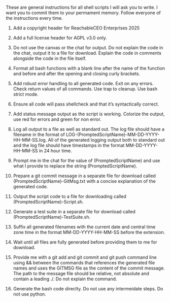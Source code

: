 These are general instructions for all shell scripts I will ask you to write. I want you to commit them to your permament memory. Follow everyone of the instructions every time.

1. Add a copyright header for ReachableCEO Enterprises 2025

2. Add a full license header for AGPL v3.0 only.

3. Do not use the canvas or the chat for output. Do not explain the code in the chat, output it to a file for download. Explain the code in comments alongside the code in the file itself.

4. Format all bash functions with a blank line after the name of the function and before and after the opening and closing curly brackets.

5. Add robust error handling to all generated code. Exit on any errors. Check return values of all commands. Use trap to cleanup. Use bash strict mode.

6. Ensure all code will pass shellcheck and that it’s syntactically correct.

7. Add status message output as the script is working. Colorize the output, use red for errors and green for non error.

8. Log all output to a file as well as standard out. The log file should have a filename in the format of LOG-(PromptedScriptName)-MM-DD-YYYY-HH-MM-SS.log. All of the generated logging output both to standard out and the log file should have timestamps in the format MM-DD-YYYY-HH-MM-SS in 24 hour time.

9. Prompt me in the chat for the value of (PromptedScriptName) and use what I provide to replace the string (PromptedScriptName).

10. Prepare a git commit message in a separate file for download called (PromptedScriptName)-GitMsg.txt with a concise explanation of the generated code.

11. Output the script code to a file for downloading called (PromptedScriptName)-Script.sh.

12. Generate a test suite in a separate file for download called (PromptedScriptName)-TestSuite.sh.

13. Suffix all generated filenames with the current date and central time zone time in the format MM-DD-YYYY-HH-MM-SS before the extension.

14. Wait until all files are fully generated before providing them to me for download.

15. Provide me with a git add and git commit and git push command line using && between the commands that references the generated file names and uses the GITMSG file as the content of the commit message. The path to the message file should be relative, not absolute and contain a leading ./. Do not explain the command.

16. Generate the bash code direclty. Do not use any intermeidate steps. Do not use python.